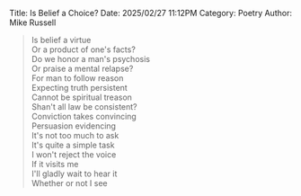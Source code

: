 Title: Is Belief a Choice?
Date: 2025/02/27 11:12PM
Category: Poetry
Author: Mike Russell

> Is belief a virtue<br>
> Or a product of one's facts?<br>
> Do we honor a man's psychosis<br>
> Or praise a mental relapse?<br>
> For man to follow reason<br>
> Expecting truth persistent<br>
> Cannot be spiritual treason<br>
> Shan't all law be consistent?<br>
> Conviction takes convincing<br>
> Persuasion evidencing<br>
> It's not too much to ask<br>
> It's quite a simple task<br>
> I won't reject the voice<br>
> If it visits me<br>
> I'll gladly wait to hear it<br>
> Whether or not I see
